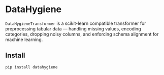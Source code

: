 # DataHygiene

`DataHygieneTransformer` is a scikit-learn compatible transformer for preprocessing tabular data — handling missing values, encoding categories, dropping noisy columns, and enforcing schema alignment for machine learning.

## Install

```bash
pip install datahygiene
